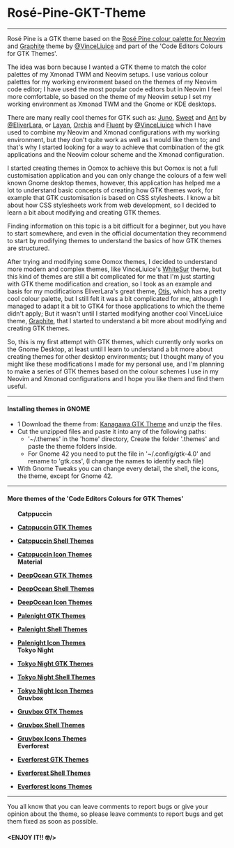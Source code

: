 # Rosé-Pine-GKT-Theme

---

Rosé Pine is a GTK theme based on the [Rosé Pine colour palette for Neovim](https://github.com/rose-pine/neovim) and [Graphite](https://www.pling.com/p/1598493) theme by [@VinceLiuice](https://www.pling.com/u/vinceliuice) and part of the 'Code Editors Colours for GTK Themes'.

The idea was born because I wanted a GTK theme to match the color palettes of my Xmonad TWM and Neovim setups. I use various colour palettes for my working environment based on the themes of my Neovim code editor; I have used the most popular code editors but in Neovim I feel more comfortable, so based on the theme of my Neovim setup I set my working environment as Xmonad TWM and the Gnome or KDE desktops.

There are many really cool themes for GTK such as: [Juno](https://www.pling.com/p/1280977), [Sweet](https://www.pling.com/p/1253385) and [Ant](https://www.pling.com/p/1099856) by [@EliverLara](https://www.pling.com/u/eliverlara), or [Layan](https://www.pling.com/p/1309214), [Orchis](https://www.pling.com/p/1357889) and [Fluent](https://www.pling.com/p/1477941) by [@VinceLiuice](https://www.pling.com/u/vinceliuice) which I have used to combine my Neovim and Xmonad configurations with my working environment, but they don't quite work as well as I would like them to; and that's why I started looking for a way to achieve that combination of the gtk applications and the Neovim colour scheme and the Xmonad configuration.

I started creating themes in Oomox to achieve this but Oomox is not a full customisation application and you can only change the colours of a few well known Gnome desktop themes, however, this application has helped me a lot to understand basic concepts of creating how GTK themes work, for example that GTK customisation is based on CSS stylesheets.
I know a bit about how CSS stylesheets work from web development, so I decided to learn a bit about modifying and creating GTK themes.

Finding information on this topic is a bit difficult for a beginner, but you have to start somewhere, and even in the official documentation they recommend to start by modifying themes to understand the basics of how GTK themes are structured.

After trying and modifying some Oomox themes, I decided to understand more modern and complex themes, like VinceLiuice's [WhiteSur](https://www.pling.com/p/1403328) theme, but this kind of themes are still a bit complicated for me that I'm just starting with GTK theme modification and creation, so I took as an example and basis for my modifications EliverLara's great theme, [Otis](https://www.pling.com/p/1619506), which has a pretty cool colour palette, but I still felt it was a bit complicated for me, although I managed to adapt it a bit to GTK4 for those applications to which the theme didn't apply; But it wasn't until I started modifying another cool VinceLiuice theme, [Graphite](https://www.pling.com/p/1598493), that I started to understand a bit more about modifying and creating GTK themes.

So, this is my first attempt with GTK themes, which currently only works on the Gnome Desktop, at least until I learn to understand a bit more about creating themes for other desktop environments; but I thought many of you might like these modifications I made for my personal use, and I'm planning to make a series of GTK themes based on the colour schemes I use in my Neovim and Xmonad configurations and I hope you like them and find them useful.

---

#### Installing themes in GNOME

- 1 Download the theme from: [Kanagawa GTK Theme](https://www.pling.com/s/Gnome/p/1715554) and unzip the files.
- Cut the unzipped files and paste it into any of the following paths:
  - '~/.themes' in the 'home' directory, Create the folder '.themes' and paste the theme folders inside.
  - For Gnome 42 you need to put the file in '~/.config/gtk-4.0' and rename to 'gtk.css', (I change the names to identify each file)
- With Gnome Tweaks you can change every detail, the shell, the icons, the theme, except for Gnome 42.

---

#### More themes of the 'Code Editors Colours for GTK Themes'

      **Catppuccin**

- [**Catppuccin GTK Themes**](https://www.pling.com/p/1715554/)

- [**Catppuccin Shell Themes**](https://www.pling.com/p/1715555/)

- [**Catppuccin Icon Themes**](https://www.pling.com/p/1715570/)  
  **Material**

- [**DeepOcean GTK Themes**](https://www.pling.com/p/1706139/)

- [**DeepOcean Shell Themes**](https://www.pling.com/p/1706218/)

- [**DeepOcean Icon Themes**](https://www.pling.com/p/1706189/)

- [**Palenight GTK Themes**](https://www.pling.com/p/1706139/)

- [**Palenight Shell Themes**](https://www.pling.com/p/1706218/)

- [**Palenight Icon Themes**](https://www.pling.com/p/1706189/)  
  **Tokyo Night**

- [**Tokyo Night GTK Themes**](https://www.pling.com/p/1681315/)

- [**Tokyo Night Shell Themes**](https://www.pling.com/p/1681470/)

- [**Tokyo Night Icon Themes**](https://www.pling.com/p/1681475/)  
  **Gruvbox**

- [**Gruvbox GTK Themes**](https://www.pling.com/p/1681313/)

- [**Gruvbox Shell Themes**](https://www.pling.com/p/1681451/)

- [**Gruvbox Icons Themes**](https://www.pling.com/p/1681460/)  
  **Everforest**

- [**Everforest GTK Themes**](https://www.pling.com/p/1695467/)

- [**Everforest Shell Themes**](https://www.pling.com/p/1695475/)

- [**Everforest Icons Themes**](https://www.pling.com/p/1695476/)

---

You all know that you can leave comments to report bugs or give your opinion about the theme, so please leave comments to report bugs and get them fixed as soon as possible.

#### **<ENJOY IT!! :nerd_face:/>**
